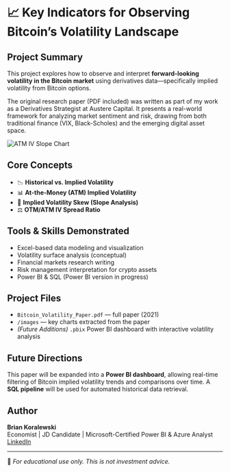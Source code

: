 # 📈 Key Indicators for Observing Bitcoin’s Volatility Landscape

## Project Summary
This project explores how to observe and interpret **forward-looking volatility in the Bitcoin market** using derivatives data—specifically implied volatility from Bitcoin options.

The original research paper (PDF included) was written as part of my work as a Derivatives Strategist at Austere Capital. It presents a real-world framework for analyzing market sentiment and risk, drawing from both traditional finance (VIX, Black-Scholes) and the emerging digital asset space.

![ATM IV Slope Chart](BTC-Volatility-Indicators/images/btc_volatility_page9_img1.jpeg)

## Core Concepts
- 📉 **Historical vs. Implied Volatility**
- 📊 **At-the-Money (ATM) Implied Volatility**
- 📐 **Implied Volatility Skew (Slope Analysis)**
- ⚖️ **OTM/ATM IV Spread Ratio**

## Tools & Skills Demonstrated
- Excel-based data modeling and visualization
- Volatility surface analysis (conceptual)
- Financial markets research writing
- Risk management interpretation for crypto assets
- Power BI & SQL (Power BI version in progress)

## Project Files
- `Bitcoin_Volatility_Paper.pdf` — full paper (2021)
- `/images` — key charts extracted from the paper
- *(Future Additions)* `.pbix` Power BI dashboard with interactive volatility analysis

## Future Directions
This paper will be expanded into a **Power BI dashboard**, allowing real-time filtering of Bitcoin implied volatility trends and comparisons over time. A **SQL pipeline** will be used for automated historical data retrieval.

## Author
**Brian Koralewski**  
Economist | JD Candidate | Microsoft-Certified Power BI & Azure Analyst  
[LinkedIn](https://www.linkedin.com/in/briankoralewski/)

---

📘 *For educational use only. This is not investment advice.*
